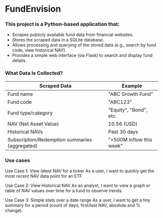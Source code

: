 # FundEnvision


### This project is a Python-based application that:
- Scrapes publicly available fund data from financial websites.
- Stores the scraped data in a SQLite database.
- Allows processing and querying of the stored data (e.g., search by fund code, view historical NAV).
- Provides a simple web interface (via Flask) to search and display fund details.

### What Data Is Collected?

| Scraped Data                                   | Example                  |
| ---------------------------------------------- | ------------------------ |
| Fund name                                      | "ABC Growth Fund"        |
| Fund code                                      | "ABC123"                 |
| Fund type/category                             | "Equity", "Bond", etc.   |
| NAV (Net Asset Value)                          | 10.56 (USD)              |
| Historical NAVs                                | Past 30 days             |
| Subscription/Redemption summaries (aggregated) | "+500M inflow this week" |

### Use cases
Use Case 1: View latest NAV for a ticker
As a user, I want to quickly get the most recent NAV data point for an ETF.


Use Case 2: View Historical NAV
As an analyst, I want to view a graph or table of NAV values over time for a fund to observe trends.

Use Case 3: Simple stats over a date range
As a user, I want to get a tiny summary for a period (count of days, first/last NAV, absolute and % change).
